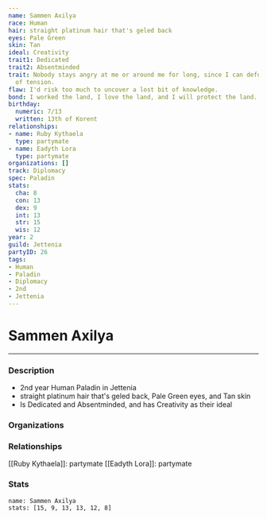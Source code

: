 ```yaml
---
name: Sammen Axilya
race: Human
hair: straight platinum hair that's geled back
eyes: Pale Green
skin: Tan
ideal: Creativity
trait1: Dedicated
trait2: Absentminded
trait: Nobody stays angry at me or around me for long, since I can defuse any amount
  of tension.
flaw: I'd risk too much to uncover a lost bit of knowledge.
bond: I worked the land, I love the land, and I will protect the land.
birthday:
  numeric: 7/13
  written: 13th of Korent
relationships:
- name: Ruby Kythaela
  type: partymate
- name: Eadyth Lora
  type: partymate
organizations: []
track: Diplomacy
spec: Paladin
stats:
  cha: 8
  con: 13
  dex: 9
  int: 13
  str: 15
  wis: 12
year: 2
guild: Jettenia
partyID: 26
tags:
- Human
- Paladin
- Diplomacy
- 2nd
- Jettenia
---
```

# Sammen Axilya
---
### Description
- 2nd year Human Paladin in Jettenia
- straight platinum hair that's geled back, Pale Green eyes, and Tan skin
- Is Dedicated and Absentminded, and has Creativity as their ideal

### Organizations
### Relationships
[[Ruby Kythaela]]: partymate
[[Eadyth Lora]]: partymate
### Stats
```statblock
name: Sammen Axilya
stats: [15, 9, 13, 13, 12, 8]
```